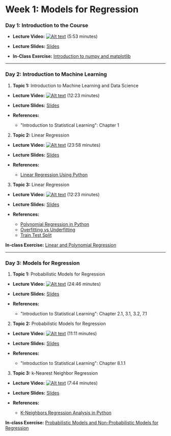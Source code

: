 # Week 1: Models for Regression

### Day 1: Introduction to the Course

- **Lecture Video:** [![Alt text](https://img.youtube.com/vi/fy7V2C9Sn3Y/0.jpg)](https://youtu.be/fy7V2C9Sn3Y) (5:53 minutes)


- **Lecture Slides:** [Slides](https://drive.google.com/file/d/1Q9dHov_r8W5emPx7_kTDx5EMUXT_1uwC/view?usp=sharing)

- **In-Class Exercise:** [Introduction to numpy and matplotlib](https://colab.research.google.com/drive/1YA72yLviYk-NrJfkb1sOkMTUVJmS3yqL?usp=sharing)

---

### Day 2: Introduction to Machine Learning

1. **Topic 1:** Introduction to Machine Learning and Data Science

  - **Lecture Video:** [![Alt text](https://img.youtube.com/vi/UyzUQSSmlKY/0.jpg)](https://youtu.be/UyzUQSSmlKY) (12:23 minutes)

  - **Lecture Slides:** [Slides](https://drive.google.com/file/d/1cR8COSU8DB7S8dJsbHc68rDN-EXUezI_/view?usp=sharing)
  - **References:** 
    - "Introduction to Statistical Learning": Chapter 1
    
2. **Topic 2:** Linear Regression

  - **Lecture Video:** [![Alt text](https://img.youtube.com/vi/OCuR5p7gWlg/0.jpg)](https://youtu.be/OCuR5p7gWlg) (23:58 minutes)

  - **Lecture Slides:** [Slides](https://drive.google.com/file/d/1YkXHgzs5OJ3SPwmz18X7I6bmqjoIwG02/view?usp=sharing)
  
  - **References:** 
    - [Linear Regression Using Python](https://towardsdatascience.com/linear-regression-using-python-b136c91bf0a2)
    
3. **Topic 3:** Linear Regression

  - **Lecture Video:** [![Alt text](https://img.youtube.com/vi/MnfjfarIklQ/0.jpg)](https://youtu.be/MnfjfarIklQ) (12:23 minutes)

  - **Lecture Slides:** [Slides](https://drive.google.com/file/d/1XrREBhCfHh7JzWijr0HEJtNS_9tfLX5O/view?usp=sharing)
  
  - **References:** 
    - [Polynomial Regression in Python](https://towardsdatascience.com/polynomial-regression-bbe8b9d97491)
    - [Overfitting vs Underfitting](https://towardsdatascience.com/overfitting-vs-underfitting-a-complete-example-d05dd7e19765)
    - [Train Test Split](https://towardsdatascience.com/train-test-split-and-cross-validation-in-python-80b61beca4b6)

**In-class Exercise:** [Linear and Polynomial Regression](https://colab.research.google.com/drive/17Z4DnW688_9Gn0maaraf-N9JKW3607OR?usp=sharing)

---

### Day 3: Models for Regression

1. **Topic 1:** Probabilistic Models for Regression

  - **Lecture Video:** [![Alt text](https://img.youtube.com/vi/2jl4IfnEp9Y/0.jpg)](https://youtu.be/2jl4IfnEp9Y) (24:46 minutes)

  - **Lecture Slides:** [Slides](https://drive.google.com/file/d/10wbwl8Lp-aDM2AQKiuIDb2hdKL8HhvgU/view?usp=sharing)
  - **References:** 
    - "Introduction to Statistical Learning": Chapter 2.1, 3.1, 3.2, 7.1
    
2. **Topic 2:** Probabilistic Models for Regression

  - **Lecture Video:** [![Alt text](https://img.youtube.com/vi/xfjX_uGRC0c/0.jpg)](https://youtu.be/xfjX_uGRC0c) (11:11 minutes)

  - **Lecture Slides:** [Slides](https://drive.google.com/file/d/1hxPra-g7I343V27VBddHJZfc4SI7j1dy/view?usp=sharing)
  - **References:** 
    - "Introduction to Statistical Learning": Chapter 8.1.1
    
3. **Topic 3:** k-Nearest Neighbor Regression
  - **Lecture Video:** [![Alt text](https://img.youtube.com/vi/sFtbCGWorj4/0.jpg)](https://youtu.be/sFtbCGWorj4) (7:44 minutes)

  - **Lecture Slides:** [Slides](https://drive.google.com/file/d/1Za_ltHSdbwcVeGDh5JyfsHkTTdEbstgl/view?usp=sharing)
  - **References:** 
    - [K-Neighbors Regression Analysis in Python](https://medium.com/analytics-vidhya/k-neighbors-regression-analysis-in-python-61532d56d8e4)
    
**In-class Exercise:** [Probabilistic Models and Non-Probabilistic Models for Regression](https://colab.research.google.com/drive/1tQ39xTxJTVeUnU_-UYushOs9mnJAk3hP?usp=sharing)
